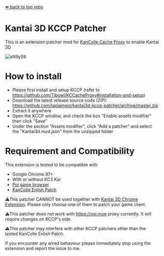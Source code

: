 [⬅️ back to top repo](https://github.com/laplamgor/kantai3d)

# Kantai 3D KCCP Patcher
This is an extension patcher mod for [KanColle Cache Proxy](https://github.com/Tibowl/KCCacheProxy) to enable Kantai 3D

![aN9y59](https://user-images.githubusercontent.com/11514317/97005328-de98ac00-1570-11eb-8ce1-35461f92fbe2.gif)



# How to install
* Please first install and setup KCCP (refer to https://github.com/Tibowl/KCCacheProxy#installation-and-setup)
* Download the latest release source code (ZIP): https://github.com/laplamgor/kantai3d-kccp-patcher/archive/master.zip
* Extract it anywhere
* Open the KCCP window, and check the box "Enable assets modifier" then click "Save"
* Under the section "Assets modifier", click "Add a patcher" and select the "Kantai3d.mod.json" from the unzipped folder


# Requirement and Compatibility
This extension is tested to be compatible with
* Google Chrome 87+
* With or without KC3 Kai
* [Poi game browser](https://github.com/poooi/poi)
* [KanColle Enlish Patch](https://github.com/InochiPM/KanColle-English-Patch-KCCP)

⚠️This patcher CANNOT be used together with [Kantai 3D Chrome Extension](https://github.com/laplamgor/kantai3d-chrome-extension). 
Please only choose one of them to patch your game client.

⚠️This patcher does not work with https://ooi.moe proxy currently. It will require changes on KCCP's side.

⚠️This patcher may interfere with other KCCP patchers other than the tested KanColle Enlish Patch.

If you encounter any wired behaviour please immediately stop using the extension and report the issue to me.

